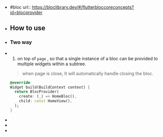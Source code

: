 - #bloc
  url:: https://bloclibrary.dev/#/flutterbloccoreconcepts?id=blocprovider
- ## How to use
- ### Two way
- 1. on top of `page` , so that a single instance of a bloc can be provided to multiple widgets within a subtree. 
  > when page is close, It will automatically handle closing the bloc.
  
  ```dart
  @override
  Widget build(BuildContext context) {
    return BlocProvider(
      create: (_) => HomeBloc(),
      child: const HomeView(),
    );
  }
  ```
-
-
-